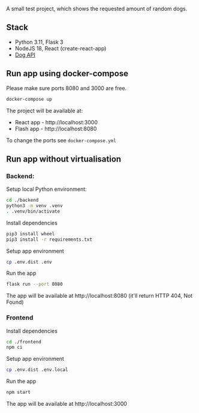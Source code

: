 A small test project, which shows the requested amount of random dogs.

## Stack

- Python 3.11, Flask 3
- NodeJS 18, React (create-react-app)
- [Dog API](https://dpg.ceo)

## Run app using docker-compose

Please make sure ports 8080 and 3000 are free.

```bash
docker-compose up
```

The project will be available at:
- React app - http://localhost:3000 
- Flash app - http://localhost:8080  
 
To change the ports see `docker-compose.yml`


## Run app without virtualisation
### Backend: 
Setup local Python environment:
```bash
cd ./backend
python3 -m venv .venv
. .venv/bin/activate
```

Install dependencies

```bash
pip3 install wheel
pip3 install -r requirements.txt
```

Setup app environment
```bash
cp .env.dist .env
```

Run the app
```bash
flask run --port 8080
```

The app will be available at http://localhost:8080 
(it'll return HTTP 404, Not Found)

### Frontend
Install dependencies
```bash
cd ./frontend
npm ci
```

Setup app environment
```bash
cp .env.dist .env.local
```

Run the app
```bash
npm start
```

The app will be available at http://localhost:3000
